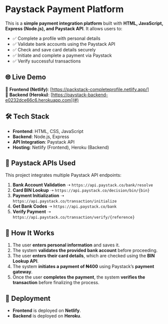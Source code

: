 #  Paystack Payment Platform

This is a **simple payment integration platform** built with **HTML, JavaScript, Express (Node.js), and Paystack API**. It allows users to:
- ✅ Complete a profile with personal details
- ✅ Validate bank accounts using the Paystack API
- ✅ Check and save card details securely
- ✅ Initiate and complete a payment via Paystack
- ✅ Verify successful transactions

## 🌐 **Live Demo**
🔗 **Frontend (Netlify)**: [https://packstack-completeprofile.netlify.app/]  
🔗 **Backend (Heroku)**: [https://paystack-backend-e0232dce66c6.herokuapp.com](#)  

## 🛠️ **Tech Stack**
- **Frontend**: HTML, CSS, JavaScript
- **Backend**: Node.js, Express
- **API Integration**: Paystack API
- **Hosting**: Netlify (Frontend), Heroku (Backend)

## 🔌 **Paystack APIs Used**
This project integrates multiple Paystack API endpoints:  
1. **Bank Account Validation** ➝ `https://api.paystack.co/bank/resolve`  
2. **Card BIN Lookup** ➝ `https://api.paystack.co/decision/bin/{bin}`  
3. **Payment Initialization** ➝ `https://api.paystack.co/transaction/initialize`  
4. **Get Bank Codes** ➝ `https://api.paystack.co/bank`  
5. **Verify Payment** ➝ `https://api.paystack.co/transaction/verify/{reference}`  

## 📌 **How It Works**
1. The user **enters personal information** and saves it.
2. The system **validates the provided bank account** before proceeding.
3. The user **enters their card details**, which are checked using the **BIN Lookup API**.
4. The system **initiates a payment of ₦400** using Paystack’s **payment gateway**.
5. Once the user **completes the payment**, the system **verifies the transaction** before finalizing the process.

## 🚀 **Deployment**
- **Frontend** is deployed on **Netlify**.
- **Backend** is deployed on **Heroku**.


